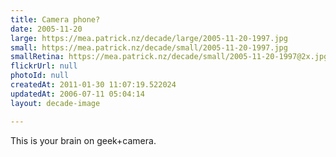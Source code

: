 ```yaml
---
title: Camera phone?
date: 2005-11-20
large: https://mea.patrick.nz/decade/large/2005-11-20-1997.jpg
small: https://mea.patrick.nz/decade/small/2005-11-20-1997.jpg
smallRetina: https://mea.patrick.nz/decade/small/2005-11-20-1997@2x.jpg
flickrUrl: null
photoId: null
createdAt: 2011-01-30 11:07:19.522024
updatedAt: 2006-07-11 05:04:14
layout: decade-image

---
```

This is your brain on geek+camera.
